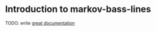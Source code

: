 # Introduction to markov-bass-lines

TODO: write [great documentation](http://jacobian.org/writing/great-documentation/what-to-write/)
